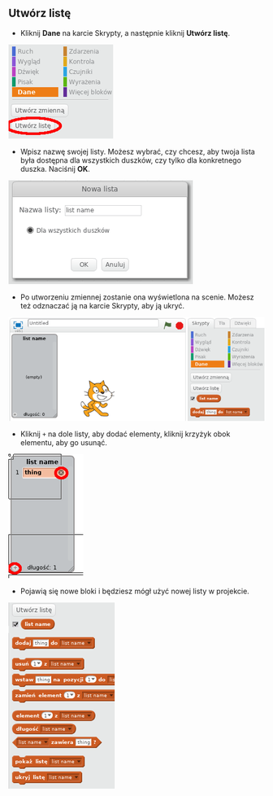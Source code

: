 ## Utwórz listę

+ Kliknij **Dane** na karcie Skrypty, a następnie kliknij **Utwórz listę**.

![Utwórz listę](images/make-a-list.png)

+ Wpisz nazwę swojej listy. Możesz wybrać, czy chcesz, aby twoja lista była dostępna dla wszystkich duszków, czy tylko dla konkretnego duszka. Naciśnij **OK**.

![Nazwa listy](images/list-name.png)

+ Po utworzeniu zmiennej zostanie ona wyświetlona na scenie. Możesz też odznaczać ją na karcie Skrypty, aby ją ukryć.

![Pokaż / ukryj listę](images/list-show-hide.png)

+ Kliknij `+` na dole listy, aby dodać elementy, kliknij krzyżyk obok elementu, aby go usunąć.

![Pokaż / ukryj listę](images/list-add-delete.png)

+ Pojawią się nowe bloki i będziesz mógł użyć nowej listy w projekcie.

![Lista bloków](images/list-blocks.png)